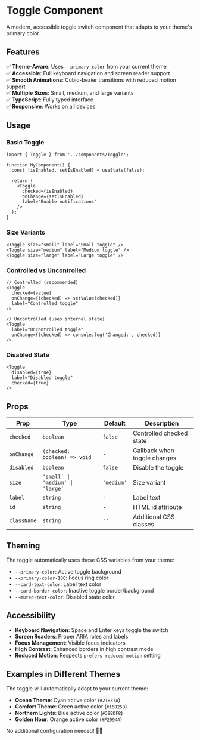 # Toggle Component

A modern, accessible toggle switch component that adapts to your theme's primary color.

## Features

✅ **Theme-Aware**: Uses `--primary-color` from your current theme  
✅ **Accessible**: Full keyboard navigation and screen reader support  
✅ **Smooth Animations**: Cubic-bezier transitions with reduced motion support  
✅ **Multiple Sizes**: Small, medium, and large variants  
✅ **TypeScript**: Fully typed interface  
✅ **Responsive**: Works on all devices  

## Usage

### Basic Toggle

```tsx
import { Toggle } from '../components/Toggle';

function MyComponent() {
  const [isEnabled, setIsEnabled] = useState(false);

  return (
    <Toggle
      checked={isEnabled}
      onChange={setIsEnabled}
      label="Enable notifications"
    />
  );
}
```

### Size Variants

```tsx
<Toggle size="small" label="Small toggle" />
<Toggle size="medium" label="Medium toggle" />
<Toggle size="large" label="Large toggle" />
```

### Controlled vs Uncontrolled

```tsx
// Controlled (recommended)
<Toggle
  checked={value}
  onChange={(checked) => setValue(checked)}
  label="Controlled toggle"
/>

// Uncontrolled (uses internal state)
<Toggle
  label="Uncontrolled toggle"
  onChange={(checked) => console.log('Changed:', checked)}
/>
```

### Disabled State

```tsx
<Toggle
  disabled={true}
  label="Disabled toggle"
  checked={true}
/>
```

## Props

| Prop | Type | Default | Description |
|------|------|---------|-------------|
| `checked` | `boolean` | `false` | Controlled checked state |
| `onChange` | `(checked: boolean) => void` | - | Callback when toggle changes |
| `disabled` | `boolean` | `false` | Disable the toggle |
| `size` | `'small' \| 'medium' \| 'large'` | `'medium'` | Size variant |
| `label` | `string` | - | Label text |
| `id` | `string` | - | HTML id attribute |
| `className` | `string` | `''` | Additional CSS classes |

## Theming

The toggle automatically uses these CSS variables from your theme:

- `--primary-color`: Active toggle background
- `--primary-color-100`: Focus ring color
- `--card-text-color`: Label text color
- `--card-border-color`: Inactive toggle border/background
- `--muted-text-color`: Disabled state color

## Accessibility

- **Keyboard Navigation**: Space and Enter keys toggle the switch
- **Screen Readers**: Proper ARIA roles and labels
- **Focus Management**: Visible focus indicators
- **High Contrast**: Enhanced borders in high contrast mode
- **Reduced Motion**: Respects `prefers-reduced-motion` setting

## Examples in Different Themes

The toggle will automatically adapt to your current theme:

- **Ocean Theme**: Cyan active color (`#21B37A`)
- **Comfort Theme**: Green active color (`#16825D`)
- **Northern Lights**: Blue active color (`#38BDF8`)
- **Golden Hour**: Orange active color (`#F2994A`)

No additional configuration needed! 🎨✨ 